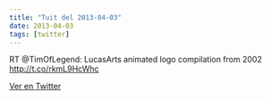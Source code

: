 ```yaml
---
title: "Tuit del 2013-04-03"
date: 2013-04-03
tags: [twitter]
---
```


RT @TimOfLegend: LucasArts animated logo compilation from 2002 http://t.co/rkmL9HcWhc



[Ver en Twitter](https://twitter.com/i/web/status/319564279999250432)
